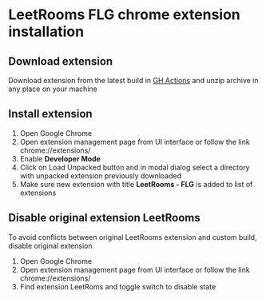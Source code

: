 # LeetRooms FLG chrome extension installation

## Download extension 

Download extension from the latest build in [GH Actions](https://github.com/zaknafeyn/LeetRooms/actions/workflows/extension.yml) and unzip archive in any place on your machine

## Install extension

1. Open Google Chrome
2. Open extension management page from UI interface or follow the link chrome://extensions/
3. Enable __Developer Mode__
4. Click on Load Unpacked button and in modal dialog select a directory with unpacked extension previously downloaded
5. Make sure new extension with title __LeetRooms - FLG__ is added to list of extensions

## Disable original extension LeetRooms

To avoid conflicts between original LeetRooms extension and custom build, disable original extension

1. Open Google Chrome
2. Open extension management page from UI interface or follow the link chrome://extensions/
3. Find extension LeetRoms and toggle switch to disable state
